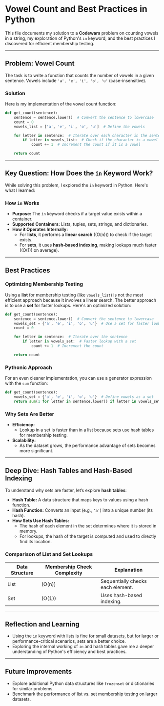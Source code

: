 # Vowel Count and Best Practices in Python

This file documents my solution to a **Codewars** problem on counting vowels in a string, my exploration of Python's `in` keyword, and the best practices I discovered for efficient membership testing.

---

## **Problem: Vowel Count**

The task is to write a function that counts the number of vowels in a given sentence. Vowels include `'a', 'e', 'i', 'o', 'u'` (case-insensitive).

### **Solution**

Here is my implementation of the vowel count function:

```python
def get_count(sentence):
    sentence = sentence.lower()  # Convert the sentence to lowercase
    count = 0
    vowels_list = ['a', 'e', 'i', 'o', 'u']  # Define the vowels

    for letter in sentence:  # Iterate over each character in the sentence
        if letter in vowels_list:  # Check if the character is a vowel
            count += 1  # Increment the count if it is a vowel

    return count
```

---

## **Key Question: How Does the `in` Keyword Work?**

While solving this problem, I explored the `in` keyword in Python. Here's what I learned:

### **How `in` Works**

- **Purpose:** The `in` keyword checks if a target value exists within a container.
- **Supported Containers:** Lists, tuples, sets, strings, and dictionaries.
- **How it Operates Internally:**
  - For **lists**, it performs a **linear search** (\(O(n)\)) to check if the target exists.
  - For **sets**, it uses **hash-based indexing**, making lookups much faster (\(O(1)\) on average).

---

## **Best Practices**

### **Optimizing Membership Testing**

Using a **list** for membership testing (like `vowels_list`) is not the most efficient approach because it involves a linear search. The better approach is to use a **set** for faster lookups. Here's an optimized solution:

```python
def get_count(sentence):
    sentence = sentence.lower()  # Convert the sentence to lowercase
    vowels_set = {'a', 'e', 'i', 'o', 'u'}  # Use a set for faster lookups
    count = 0

    for letter in sentence:  # Iterate over the sentence
        if letter in vowels_set:  # Faster lookup with a set
            count += 1  # Increment the count

    return count
```

### **Pythonic Approach**

For an even cleaner implementation, you can use a generator expression with the `sum` function:

```python
def get_count(sentence):
    vowels_set = {'a', 'e', 'i', 'o', 'u'}  # Define vowels as a set
    return sum(1 for letter in sentence.lower() if letter in vowels_set)
```

### **Why Sets Are Better**

- **Efficiency:**
  - Lookup in a set is faster than in a list because sets use hash tables for membership testing.
- **Scalability:**
  - As the dataset grows, the performance advantage of sets becomes more significant.

---

## **Deep Dive: Hash Tables and Hash-Based Indexing**

To understand why sets are faster, let’s explore **hash tables**:

- **Hash Table:** A data structure that maps keys to values using a hash function.
- **Hash Function:** Converts an input (e.g., `'a'`) into a unique number (its hash).
- **How Sets Use Hash Tables:**
  - The hash of each element in the set determines where it is stored in memory.
  - For lookups, the hash of the target is computed and used to directly find its location.

### **Comparison of List and Set Lookups**

| Data Structure | Membership Check Complexity | Explanation                       |
| -------------- | --------------------------- | --------------------------------- |
| List           | \(O(n)\)                    | Sequentially checks each element. |
| Set            | \(O(1)\)                    | Uses hash-based indexing.         |

---

## **Reflection and Learning**

- Using the `in` keyword with lists is fine for small datasets, but for larger or performance-critical scenarios, sets are a better choice.
- Exploring the internal working of `in` and hash tables gave me a deeper understanding of Python's efficiency and best practices.

---

## **Future Improvements**

- Explore additional Python data structures like `frozenset` or dictionaries for similar problems.
- Benchmark the performance of list vs. set membership testing on larger datasets.
